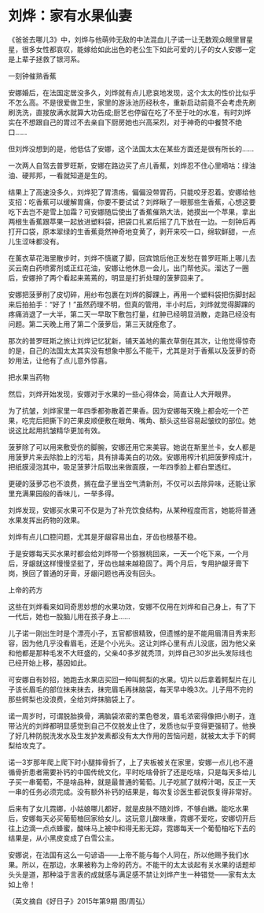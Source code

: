 # 刘烨：家有水果仙妻

《爸爸去哪儿3》中，刘烨与他萌帅无敌的中法混血儿子诺一让无数观众眼里冒星星，很多女性都哀叹，能嫁给如此出色的老公生下如此可爱的儿子的女人安娜一定是上辈子拯救了银河系。 

一刻钟催熟香蕉 

安娜婚后，在法国定居没多久，刘烨就有点儿悲哀地发现，这个太太的性价比似乎不怎么高。不是很爱做卫生，家里的游泳池历经秋冬，重新启动前竟不会考虑先刷刷洗洗，直接放满水就算大功告成;厨艺也停留在吃了不至于吐的水准，有时刘烨实在不想跟自己的胃过不去亲自下厨房她也兴高采烈，对于神奇的中餐赞不绝口…… 

但刘烨没想到的是，他低估了安娜，这个法国太太在某些方面还是很有所长的…… 

一次两人自驾去普罗旺斯，安娜在路边买了点儿香蕉，刘烨忍不住心里嘀咕：绿油油、硬邦邦，一看就知道是生的。 

结果上了高速没多久，刘烨犯了胃溃疡，偏偏没带胃药，只能咬牙忍着。安娜给他支招：吃香蕉可以缓解胃痛，你要不要试试？刘烨瞅了一眼那些生香蕉，心想这要吃下去岂不是雪上加霜？可安娜随后使出了香蕉催熟大法，她摸出一个苹果，拿出两根生香蕉跟苹果一起放进塑料袋，把袋口扎紧后摇了几下放在一边。一刻钟后再打开口袋，原本翠绿的生香蕉竟然神奇地变黄了，剥开来咬一口，绵软鲜甜，一点儿生涩味都没有。 

在薰衣草花海里散步时，刘烨不慎崴了脚，回宾馆后他正发愁在普罗旺斯上哪儿去买云南白药喷雾剂或正红花油，安娜让他休息一会儿，出门帮他买。溜达了一圈后，安娜拎了两个看起来蔫蔫的，明显是打折处理的菠萝回来了。 

安娜把菠萝削了皮切碎，用纱布包裹在刘烨的脚踝上，再用一个塑料袋把伤脚封起来后拍拍手：“好了！”虽然药理不明，但真的管用，半小时后，刘烨就觉得脚踝的疼痛消退了一大半，第二天一早取下敷包打量，红肿已经明显消散，走路已经没有问题。第二天晚上用了第二个菠萝后，第三天就痊愈了。 

那次的普罗旺斯之旅让刘烨记忆犹新，铺天盖地的薰衣草倒在其次，让他觉得惊奇的是，自己的法国太太其实没有想象中那么不能干，尤其是对于香蕉以及菠萝的奇妙用法，让他有了点儿意外惊喜。 

把水果当药物 

然后，刘烨开始发现，安娜对于水果的一些心得体会，简直让人大开眼界。 

为了抗皱，刘烨家里一年四季都弥散着芒果香。因为安娜每天晚上都会吃一个芒果，吃完后把撕下的芒果皮顺便敷在眼角、嘴角、额头这些容易起皱纹的部位。她说这比起用抗皱精华更加有效。 

菠萝除了可以用来敷受伤的脚腕，安娜还用它来美容。她说在斯里兰卡，女人都是用菠萝片来去除脸上的污垢，具有排毒美白的功效。安娜用榨汁机把菠萝榨成汁，把纸膜浸泡其中，吸足菠萝汁后取出来做面膜，一年四季脸上都白里透红。 

更硬的菠萝芯也不浪费，搁在盘子里当空气清新剂，不仅可以去除异味，还能让家里充满果园般的香味儿，一举多得。 

刘烨发现，安娜买水果可不仅是为了补充饮食结构，从某种程度而言，她能将普通水果发挥出药物的效果。 

刘烨有点儿口腔问题，尤其是牙龈容易出血，牙齿也根基不稳。 

于是安娜每天买水果时都会给刘烨带一个猕猴桃回来，一天一个吃下来，一个月后，牙龈就这样慢慢坚挺了，牙齿也越来越稳固了。两个月后，专用护龈牙膏下岗，换回了普通的牙膏，牙龈问题也再没有回头。 

上帝的药方 

这些在刘烨看来如同奇思妙想的水果功效，安娜不仅用在刘烨和自己身上，有了下一代后，她也一股脑儿用在孩子身上…… 

儿子诺一刚出生时是个漂亮小子，五官都很精致，但遗憾的是不能用眉清目秀来形容，因为他几乎没看眉毛，还是个小光头。这让刘烨心里有点儿没底，因为他父亲和他都是那种毛发不大旺盛的，父亲40多岁就秃顶，刘烨自己30岁出头发际线也已经开始上移，基因如此。 

可安娜自有妙招，她跑去水果店买回一种叫鳄梨的水果。切片以后拿着鳄梨片在儿子该长眉毛的部位抹来抹去，抹完眉毛再抹脑袋，每天早中晚3次。儿子用不完的那些鳄梨也没浪费，全给刘烨抹脑袋上了。 

诺一周岁时，可谓脱胎换骨，满脑袋浓密的栗色卷发，眉毛浓密得像把小刷子，连带沾光的刘烨都明显感觉到自己不仅脱发止住了，发质也似乎变得更强韧了。他换了好几种防脱洗发水及生发护发素都没有太大作用的苦恼问题，就被太太手下的鳄梨给攻克了。 

诺一3岁那年爬上爬下时小腿摔骨折了，上了夹板被关在家里，安娜一点儿也不遵循骨折患者需要补钙的中国传统文化，平时吃啥骨折了还是吃啥，只是每天多给儿子买一串葡萄，不是啥品种，就是最普通的葡萄。儿子吃腻了就榨汁喝，反正一天一串的任务必须完成。没有额外补钙的结果是，每次复诊医生都说恢复得非常好。 

后来有了女儿霓娜，小姑娘哪儿都好，就是皮肤不随刘烨，不够白嫩。能吃水果后，安娜每天必买葡萄柚回家给女儿。这玩意儿酸味重，霓娜不爱吃，安娜切开后往上边滴一点点蜂蜜，酸味马上被中和得无影无踪，霓娜每天一个葡萄柚吃下去的结果是，从小黑皮变成了白雪公主。 

安娜说，在法国有这么一句谚语——上帝不能与每个人同在，所以他赐予我们水果。所以，在那边，水果被称为上帝的药方。不能干的太太谈起有关水果的话题却头头是道，那种溢于言表的成就感与满足感不禁让刘烨产生一种错觉——家有太太如上帝！ 

（英文摘自《好日子》2015年第9期 图/周弘）